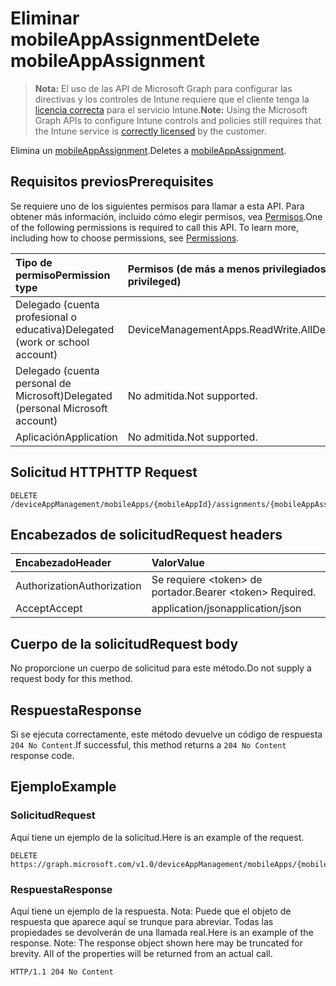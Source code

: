 # <a name="delete-mobileappassignment"></a><span data-ttu-id="847a4-101">Eliminar mobileAppAssignment</span><span class="sxs-lookup"><span data-stu-id="847a4-101">Delete mobileAppAssignment</span></span>

> <span data-ttu-id="847a4-102">**Nota:** El uso de las API de Microsoft Graph para configurar las directivas y los controles de Intune requiere que el cliente tenga la [licencia correcta](https://go.microsoft.com/fwlink/?linkid=839381) para el servicio Intune.</span><span class="sxs-lookup"><span data-stu-id="847a4-102">**Note:** Using the Microsoft Graph APIs to configure Intune controls and policies still requires that the Intune service is [correctly licensed](https://go.microsoft.com/fwlink/?linkid=839381) by the customer.</span></span>

<span data-ttu-id="847a4-103">Elimina un [mobileAppAssignment](../resources/intune_apps_mobileappassignment.md).</span><span class="sxs-lookup"><span data-stu-id="847a4-103">Deletes a [mobileAppAssignment](../resources/intune_apps_mobileappassignment.md).</span></span>
## <a name="prerequisites"></a><span data-ttu-id="847a4-104">Requisitos previos</span><span class="sxs-lookup"><span data-stu-id="847a4-104">Prerequisites</span></span>
<span data-ttu-id="847a4-p101">Se requiere uno de los siguientes permisos para llamar a esta API. Para obtener más información, incluido cómo elegir permisos, vea [Permisos](../../../concepts/permissions_reference.md).</span><span class="sxs-lookup"><span data-stu-id="847a4-p101">One of the following permissions is required to call this API. To learn more, including how to choose permissions, see [Permissions](../../../concepts/permissions_reference.md).</span></span>

|<span data-ttu-id="847a4-107">Tipo de permiso</span><span class="sxs-lookup"><span data-stu-id="847a4-107">Permission type</span></span>|<span data-ttu-id="847a4-108">Permisos (de más a menos privilegiados)</span><span class="sxs-lookup"><span data-stu-id="847a4-108">Permissions (from most to least privileged)</span></span>|
|:---|:---|
|<span data-ttu-id="847a4-109">Delegado (cuenta profesional o educativa)</span><span class="sxs-lookup"><span data-stu-id="847a4-109">Delegated (work or school account)</span></span>|<span data-ttu-id="847a4-110">DeviceManagementApps.ReadWrite.All</span><span class="sxs-lookup"><span data-stu-id="847a4-110">DeviceManagementApps.ReadWrite.All</span></span>|
|<span data-ttu-id="847a4-111">Delegado (cuenta personal de Microsoft)</span><span class="sxs-lookup"><span data-stu-id="847a4-111">Delegated (personal Microsoft account)</span></span>|<span data-ttu-id="847a4-112">No admitida.</span><span class="sxs-lookup"><span data-stu-id="847a4-112">Not supported.</span></span>|
|<span data-ttu-id="847a4-113">Aplicación</span><span class="sxs-lookup"><span data-stu-id="847a4-113">Application</span></span>|<span data-ttu-id="847a4-114">No admitida.</span><span class="sxs-lookup"><span data-stu-id="847a4-114">Not supported.</span></span>|

## <a name="http-request"></a><span data-ttu-id="847a4-115">Solicitud HTTP</span><span class="sxs-lookup"><span data-stu-id="847a4-115">HTTP Request</span></span>
<!-- {
  "blockType": "ignored"
}
-->
``` http
DELETE /deviceAppManagement/mobileApps/{mobileAppId}/assignments/{mobileAppAssignmentId}
```

## <a name="request-headers"></a><span data-ttu-id="847a4-116">Encabezados de solicitud</span><span class="sxs-lookup"><span data-stu-id="847a4-116">Request headers</span></span>
|<span data-ttu-id="847a4-117">Encabezado</span><span class="sxs-lookup"><span data-stu-id="847a4-117">Header</span></span>|<span data-ttu-id="847a4-118">Valor</span><span class="sxs-lookup"><span data-stu-id="847a4-118">Value</span></span>|
|:---|:---|
|<span data-ttu-id="847a4-119">Authorization</span><span class="sxs-lookup"><span data-stu-id="847a4-119">Authorization</span></span>|<span data-ttu-id="847a4-120">Se requiere &lt;token&gt; de portador.</span><span class="sxs-lookup"><span data-stu-id="847a4-120">Bearer &lt;token&gt; Required.</span></span>|
|<span data-ttu-id="847a4-121">Accept</span><span class="sxs-lookup"><span data-stu-id="847a4-121">Accept</span></span>|<span data-ttu-id="847a4-122">application/json</span><span class="sxs-lookup"><span data-stu-id="847a4-122">application/json</span></span>|

## <a name="request-body"></a><span data-ttu-id="847a4-123">Cuerpo de la solicitud</span><span class="sxs-lookup"><span data-stu-id="847a4-123">Request body</span></span>
<span data-ttu-id="847a4-124">No proporcione un cuerpo de solicitud para este método.</span><span class="sxs-lookup"><span data-stu-id="847a4-124">Do not supply a request body for this method.</span></span>

## <a name="response"></a><span data-ttu-id="847a4-125">Respuesta</span><span class="sxs-lookup"><span data-stu-id="847a4-125">Response</span></span>
<span data-ttu-id="847a4-126">Si se ejecuta correctamente, este método devuelve un código de respuesta `204 No Content`.</span><span class="sxs-lookup"><span data-stu-id="847a4-126">If successful, this method returns a `204 No Content` response code.</span></span>

## <a name="example"></a><span data-ttu-id="847a4-127">Ejemplo</span><span class="sxs-lookup"><span data-stu-id="847a4-127">Example</span></span>
### <a name="request"></a><span data-ttu-id="847a4-128">Solicitud</span><span class="sxs-lookup"><span data-stu-id="847a4-128">Request</span></span>
<span data-ttu-id="847a4-129">Aquí tiene un ejemplo de la solicitud.</span><span class="sxs-lookup"><span data-stu-id="847a4-129">Here is an example of the request.</span></span>
``` http
DELETE https://graph.microsoft.com/v1.0/deviceAppManagement/mobileApps/{mobileAppId}/assignments/{mobileAppAssignmentId}
```

### <a name="response"></a><span data-ttu-id="847a4-130">Respuesta</span><span class="sxs-lookup"><span data-stu-id="847a4-130">Response</span></span>
<span data-ttu-id="847a4-p102">Aquí tiene un ejemplo de la respuesta. Nota: Puede que el objeto de respuesta que aparece aquí se trunque para abreviar. Todas las propiedades se devolverán de una llamada real.</span><span class="sxs-lookup"><span data-stu-id="847a4-p102">Here is an example of the response. Note: The response object shown here may be truncated for brevity. All of the properties will be returned from an actual call.</span></span>
``` http
HTTP/1.1 204 No Content
```








